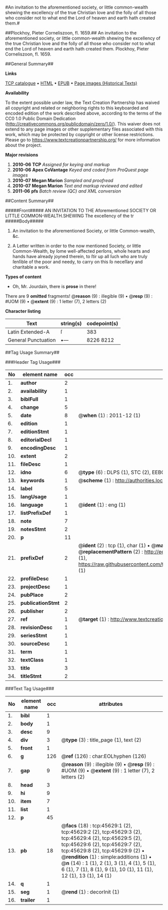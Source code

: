 #An invitation to the aforementioned society, or little common-wealth shewing the excellency of the true Christian love and the folly of all those who consider not to what end the Lord of heaven and earth hath created them.#

##Plockhoy, Pieter Corneliszoon, fl. 1659.##
An invitation to the aforementioned society, or little common-wealth shewing the excellency of the true Christian love and the folly of all those who consider not to what end the Lord of heaven and earth hath created them.
Plockhoy, Pieter Corneliszoon, fl. 1659.

##General Summary##

**Links**

[TCP catalogue](http://www.ota.ox.ac.uk/tcp/)  • 
[HTML](http://tei.it.ox.ac.uk/tcp/Texts-HTML/free/A45/A45958.html)  • 
[EPUB](http://tei.it.ox.ac.uk/tcp/Texts-EPUB/free/A45/A45958.epub) • 
[Page images (Historical Texts)](https://historicaltexts.jisc.ac.uk/eebo-10745875e)

**Availability**

To the extent possible under law, the Text Creation Partnership has waived all copyright and related or neighboring rights to this keyboarded and encoded edition of the work described above, according to the terms of the CC0 1.0 Public Domain Dedication (http://creativecommons.org/publicdomain/zero/1.0/). This waiver does not extend to any page images or other supplementary files associated with this work, which may be protected by copyright or other license restrictions. Please go to https://www.textcreationpartnership.org/ for more information about the project.

**Major revisions**

1. __2010-06__ __TCP__ *Assigned for keying and markup*
1. __2010-06__ __Apex CoVantage__ *Keyed and coded from ProQuest page images*
1. __2010-07__ __Megan Marion__ *Sampled and proofread*
1. __2010-07__ __Megan Marion__ *Text and markup reviewed and edited*
1. __2011-06__ __pfs__ *Batch review (QC) and XML conversion*

##Content Summary##

#####Front#####
AN INVITATION TO THE Aforementioned SOCIETY OR LITTLE COMMON-WEALTH.SHEWING The excellency of the tr
#####Body#####

1. An invitation to the aforementioned Society, or little Common-wealth, &c.

1. A Letter written in order to the now mentioned Society, or little Common-Wealth, by ſome well-affected perſons, whoſe hearts and hands have already joyned therein, to ſtir up all ſuch who are truly ſenſible of the poor and needy, to carry on this ſo neceſſary and charitable a work.

**Types of content**

  * Oh, Mr. Jourdain, there is **prose** in there!

There are 9 **omitted** fragments! 
 @__reason__ (9) : illegible (9)  •  @__resp__ (9) : #UOM (9)  •  @__extent__ (9) : 1 letter (7), 2 letters (2)

**Character listing**


|Text|string(s)|codepoint(s)|
|---|---|---|
|Latin Extended-A|ſ|383|
|General Punctuation|•—|8226 8212|

##Tag Usage Summary##

###Header Tag Usage###

|No|element name|occ|attributes|
|---|---|---|---|
|1.|__author__|2||
|2.|__availability__|1||
|3.|__biblFull__|1||
|4.|__change__|5||
|5.|__date__|8| @__when__ (1) : 2011-12 (1)|
|6.|__edition__|1||
|7.|__editionStmt__|1||
|8.|__editorialDecl__|1||
|9.|__encodingDesc__|1||
|10.|__extent__|2||
|11.|__fileDesc__|1||
|12.|__idno__|6| @__type__ (6) : DLPS (1), STC (2), EEBO-CITATION (1), OCLC (1), VID (1)|
|13.|__keywords__|1| @__scheme__ (1) : http://authorities.loc.gov/ (1)|
|14.|__label__|5||
|15.|__langUsage__|1||
|16.|__language__|1| @__ident__ (1) : eng (1)|
|17.|__listPrefixDef__|1||
|18.|__note__|7||
|19.|__notesStmt__|2||
|20.|__p__|11||
|21.|__prefixDef__|2| @__ident__ (2) : tcp (1), char (1)  •  @__matchPattern__ (2) : ([0-9\-]+):([0-9IVX]+) (1), (.+) (1)  •  @__replacementPattern__ (2) : http://eebo.chadwyck.com/downloadtiff?vid=$1&page=$2 (1), https://raw.githubusercontent.com/textcreationpartnership/Texts/master/tcpchars.xml#$1 (1)|
|22.|__profileDesc__|1||
|23.|__projectDesc__|1||
|24.|__pubPlace__|2||
|25.|__publicationStmt__|2||
|26.|__publisher__|2||
|27.|__ref__|1| @__target__ (1) : http://www.textcreationpartnership.org/docs/. (1)|
|28.|__revisionDesc__|1||
|29.|__seriesStmt__|1||
|30.|__sourceDesc__|1||
|31.|__term__|1||
|32.|__textClass__|1||
|33.|__title__|3||
|34.|__titleStmt__|2||


###Text Tag Usage###

|No|element name|occ|attributes|
|---|---|---|---|
|1.|__bibl__|1||
|2.|__body__|1||
|3.|__desc__|9||
|4.|__div__|3| @__type__ (3) : title_page (1), text (2)|
|5.|__front__|1||
|6.|__g__|126| @__ref__ (126) : char:EOLhyphen (126)|
|7.|__gap__|9| @__reason__ (9) : illegible (9)  •  @__resp__ (9) : #UOM (9)  •  @__extent__ (9) : 1 letter (7), 2 letters (2)|
|8.|__head__|3||
|9.|__hi__|9||
|10.|__item__|7||
|11.|__list__|1||
|12.|__p__|45||
|13.|__pb__|18| @__facs__ (18) : tcp:45629:1 (2), tcp:45629:2 (2), tcp:45629:3 (2), tcp:45629:4 (2), tcp:45629:5 (2), tcp:45629:6 (2), tcp:45629:7 (2), tcp:45629:8 (2), tcp:45629:9 (2)  •  @__rendition__ (1) : simple:additions (1)  •  @__n__ (14) : 1 (1), 2 (1), 3 (1), 4 (1), 5 (1), 6 (1), 7 (1), 8 (1), 9 (1), 10 (1), 11 (1), 12 (1), 13 (1), 14 (1)|
|14.|__q__|1||
|15.|__seg__|1| @__rend__ (1) : decorInit (1)|
|16.|__trailer__|1||
